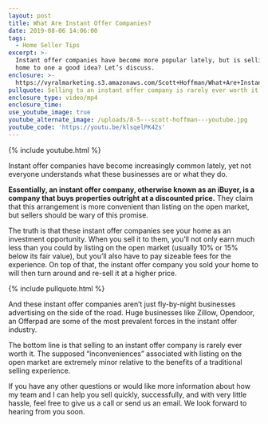 ```yaml
---
layout: post
title: What Are Instant Offer Companies?
date: 2019-08-06 14:06:00
tags:
  - Home Seller Tips
excerpt: >-
  Instant offer companies have become more popular lately, but is selling your
  home to one a good idea? Let’s discuss.
enclosure: >-
  https://vyralmarketing.s3.amazonaws.com/Scott+Hoffman/What+Are+Instant+Offer+Companies_.mp4
pullquote: Selling to an instant offer company is rarely ever worth it.
enclosure_type: video/mp4
enclosure_time:
use_youtube_image: true
youtube_alternate_image: /uploads/8-5---scott-hoffman---youtube.jpg
youtube_code: 'https://youtu.be/klsqelPK42s'
---
```


{% include youtube.html %}

Instant offer companies have become increasingly common lately, yet not everyone understands what these businesses are or what they do.&nbsp;

**Essentially, an instant offer company, otherwise known as an iBuyer, is a company that buys properties outright at a discounted price.** They claim that this arrangement is more convenient than listing on the open market, but sellers should be wary of this promise.&nbsp;

The truth is that these instant offer companies see your home as an investment opportunity. When you sell it to them, you’ll not only earn much less than you could by listing on the open market (usually 10% or 15% below its fair value), but you’ll also have to pay sizeable fees for the experience. On top of that, the instant offer company you sold your home to will then turn around and re-sell it at a higher price.

{% include pullquote.html %}

And these instant offer companies aren’t just fly-by-night businesses advertising on the side of the road. Huge businesses like Zillow, Opendoor, an Offerpad are some of the most prevalent forces in the instant offer industry.&nbsp;

The bottom line is that selling to an instant offer company is rarely ever worth it. The supposed “inconveniences” associated with listing on the open market are extremely minor relative to the benefits of a traditional selling experience.

If you have any other questions or would like more information about how my team and I can help you sell quickly, successfully, and with very little hassle, feel free to give us a call or send us an email. We look forward to hearing from you soon.